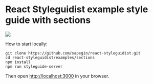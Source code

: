 # React Styleguidist example style guide with sections

![](http://wow.sapegin.me/3F1u0m1g2w07/Image%202016-04-20%20at%209.15.24%20AM.png)

How to start locally:

```
git clone https://github.com/sapegin/react-styleguidist.git
cd react-styleguidist/examples/sections
npm install
npm run styleguide-server
```

Then open [http://localhost:3000](http://localhost:3000) in your browser.
